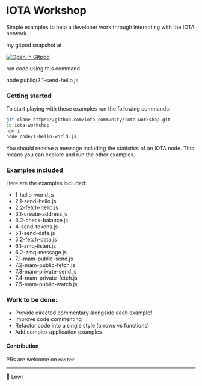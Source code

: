 # IOTA Workshop

Simple examples to help a developer work through interacting with the IOTA network. 

my gitpod snapshot at

[![Open in Gitpod](https://gitpod.io/button/open-in-gitpod.svg)](https://gitpod.io#snapshot/be86cc59-7b7b-49f5-893a-761e0d964ba8)

run code using this command.


node public/2.1-send-hello.js
 
 




### Getting started

To start playing with these examples run the following commands:

```bash
git clone https://github.com/iota-community/iota-workshop.git
cd iota-workshop
npm i
node code/1-hello-world.js
```

You should receive a message including the statistics of an IOTA node. This means you can explore and run the other examples.



### Examples included

Here are the examples included:

- 1-hello-world.js
- 2.1-send-hello.js
- 2.2-fetch-hello.js
- 3.1-create-address.js
- 3.2-check-balance.js
- 4-send-tokens.js
- 5.1-send-data.js
- 5.2-fetch-data.js
- 6.1-zmq-listen.js
- 6.2-zmq-message.js
- 7.1-mam-public-send.js
- 7.2-mam-public-fetch.js
- 7.3-mam-private-send.js
- 7.4-mam-private-fetch.js
- 7.5-mam-public-watch.js



### Work to be done:

- Provide directed commentary alongside each example!
- Improve code commenting
- Refactor code into a single style (arrows vs functions)
- Add complex application examples



#### Contribution

PRs are welcome on `master`



----

:beers: Lewi
